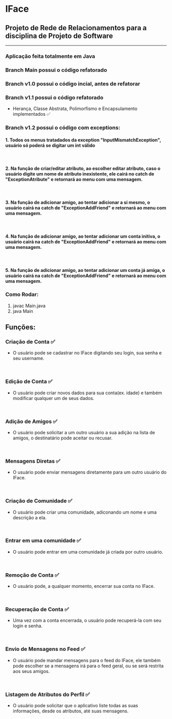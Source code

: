 # IFace
## Projeto de Rede de Relacionamentos para a disciplina de Projeto de Software
------------------------------------------------------------------------------
### Aplicação feita totalmente em Java

### Branch Main possui o código refatorado

### Branch v1.0 possui o código incial, antes de refatorar
### Branch v1.1 possui o código refatorado
- Herança, Classe Abstrata, Polimorfismo e Encapsulamento implementados :white_check_mark:
### Branch v1.2 possui o código com exceptions:

#### 1. Todos os menus tratadados da exception "InputMismatchException", usuário só poderá se digitar um int válido
<br/>

#### 2. Na função de criar/editar atributo, ao escolher editar atributo, caso o usuário digite um nome de atributo inexistente, ele cairá no catch de "ExceptionAtribute" e retornará ao menu com uma mensagem.
<br/>

#### 3. Na função de adicionar amigo, ao tentar adicionar a si mesmo, o usuário cairá na catch de "ExceptionAddFriend" e retornará ao menu com uma mensagem.
<br/>

#### 4. Na função de adicionar amigo, ao tentar adicionar um conta initiva, o usuário cairá na catch de "ExceptionAddFriend" e retornará ao menu com uma mensagem.
<br/>

#### 5. Na função de adicionar amigo, ao tentar adicionar um conta já amiga, o usuário cairá na catch de "ExceptionAddFriend" e retornará ao menu com uma mensagem.

### Como Rodar:
1. javac Main.java
2. java Main
## Funções:

### Criação de Conta :white_check_mark:
- O usuário pode se cadastrar no IFace digitando seu login, sua senha e seu username.
<br/>

### Edição de Conta :white_check_mark:
- O usuário pode criar novos dados para sua conta(ex. idade) e também modificar qualquer um de seus dados.
<br/>

### Adição de Amigos :white_check_mark:
- O usuário pode solicitar a um outro usuário a sua adição na lista de amigos, o destinatário pode aceitar ou recusar.
<br/>

### Mensagens Diretas :white_check_mark:
- O usuário pode enviar mensagens diretamente para um outro usuário do IFace.
<br/>

### Criação de Comunidade :white_check_mark:
- O usuário pode criar uma comunidade, adiconando um nome e uma descrição a ela.
<br/>

### Entrar em uma comunidade :white_check_mark:
- O usuário pode entrar em uma comunidade já criada por outro usuário.
<br/>

### Remoção de Conta :white_check_mark:
- O usuário pode, a qualquer momento, encerrar sua conta no IFace.
<br/>

### Recuperação de Conta :white_check_mark:
- Uma vez com a conta encerrada, o usuário pode recuperá-la com seu login e senha.
<br/>

### Envio de Mensagens no Feed :white_check_mark:
- O usuário pode mandar mensagens para o feed do IFace, ele também pode escolher se a mensagens irá para o feed geral, ou se será restrita aos seus amigos.
<br/>

### Listagem de Atributos do Perfil :white_check_mark:
- O usuário pode solicitar que o aplicativo liste todas as suas informações, desde os atributos, até suas mensagens.
<br/>
